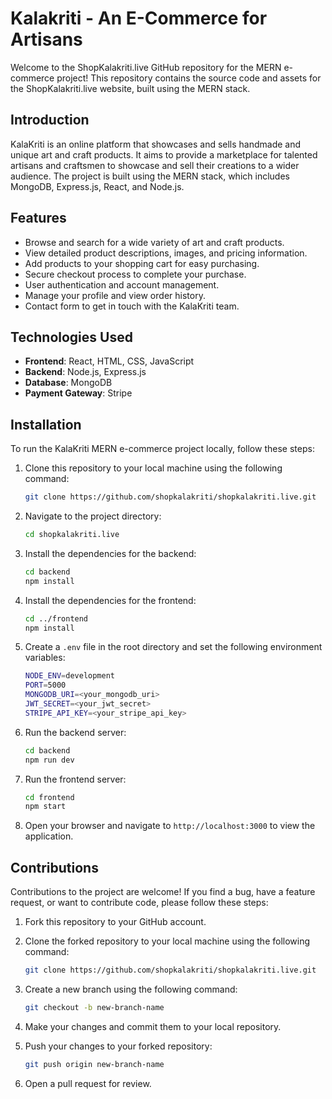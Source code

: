 # Kalakriti - An E-Commerce for Artisans

Welcome to the ShopKalakriti.live GitHub repository for the MERN e-commerce project! This repository contains the source code and assets for the ShopKalakriti.live website, built using the MERN stack.

## Introduction

KalaKriti is an online platform that showcases and sells handmade and unique art and craft products. It aims to provide a marketplace for talented artisans and craftsmen to showcase and sell their creations to a wider audience. The project is built using the MERN stack, which includes MongoDB, Express.js, React, and Node.js.

## Features

- Browse and search for a wide variety of art and craft products.
- View detailed product descriptions, images, and pricing information.
- Add products to your shopping cart for easy purchasing.
- Secure checkout process to complete your purchase.
- User authentication and account management.
- Manage your profile and view order history.
- Contact form to get in touch with the KalaKriti team.

## Technologies Used

- **Frontend**: React, HTML, CSS, JavaScript
- **Backend**: Node.js, Express.js
- **Database**: MongoDB
- **Payment Gateway**: Stripe

## Installation

To run the KalaKriti MERN e-commerce project locally, follow these steps:

1. Clone this repository to your local machine using the following command:

   ```bash
   git clone https://github.com/shopkalakriti/shopkalakriti.live.git
   ```

2. Navigate to the project directory:

   ```bash
   cd shopkalakriti.live
   ```

3. Install the dependencies for the backend:

   ```bash
   cd backend
   npm install
   ```

4. Install the dependencies for the frontend:

   ```bash
   cd ../frontend
   npm install
   ```

5. Create a `.env` file in the root directory and set the following environment variables:

   ```bash
   NODE_ENV=development
   PORT=5000
   MONGODB_URI=<your_mongodb_uri>
   JWT_SECRET=<your_jwt_secret>
   STRIPE_API_KEY=<your_stripe_api_key>
   ```

6. Run the backend server:

   ```bash
   cd backend
   npm run dev
   ```

7. Run the frontend server:

   ```bash
   cd frontend
   npm start
   ```

8. Open your browser and navigate to `http://localhost:3000` to view the application.

## Contributions

Contributions to the project are welcome! If you find a bug, have a feature request, or want to contribute code, please follow these steps:

1. Fork this repository to your GitHub account.
2. Clone the forked repository to your local machine using the following command:

   ```bash
   git clone https://github.com/shopkalakriti/shopkalakriti.live.git
   ```

3. Create a new branch using the following command:

   ```bash
   git checkout -b new-branch-name
   ```

4. Make your changes and commit them to your local repository.

5. Push your changes to your forked repository:

   ```bash
   git push origin new-branch-name
   ```

6. Open a pull request for review.
